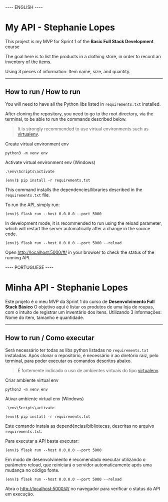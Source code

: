 ---- ENGLISH ----

# My API - Stephanie Lopes

This project is my MVP for Sprint 1 of the **Basic Full Stack Development** course

The goal here is to list the products in a clothing store, in order to record an inventory of the items.

Using 3 pieces of information: Item name, size, and quantity.

---
## How to run / How to run

You will need to have all the Python libs listed in `requirements.txt` installed.

After cloning the repository, you need to go to the root directory, via the terminal, to be able to run the commands described below.

> It is strongly recommended to use virtual environments such as [virtualenv](https://virtualenv.pypa.io/en/latest/installation.html).

Create virtual environment env

```
python3 -m venv env
```

Activate virtual environment env (Windows)

```
.\env\Scripts\activate
```

```
(env)$ pip install -r requirements.txt
```

This command installs the dependencies/libraries described in the `requirements.txt` file.

To run the API, simply run:

```
(env)$ flask run --host 0.0.0.0 --port 5000
```

In development mode, it is recommended to run using the reload parameter, which will restart the server
automatically after a change in the source code.

```
(env)$ flask run --host 0.0.0.0 --port 5000 --reload
```

Open [http://localhost:5000/#/](http://localhost:5000/#/) in your browser to check the status of the running API.

---- PORTUGUESE ----

# Minha API - Stephanie Lopes

Este projeto é o meu MVP da Sprint 1 do curso de **Desenvolvimento Full Stack Básico** 
O objetivo aqui é listar os produtos de uma loja de roupas, com o intuito de registrar um inventário dos itens.
Utilizando 3 informações: Nome do item, tamanho e quantidade.

---
## How to run / Como executar 


Será necessário ter todas as libs python listadas no `requirements.txt` instaladas.
Após clonar o repositório, é necessário ir ao diretório raiz, pelo terminal, para poder executar os comandos descritos abaixo.

> É fortemente indicado o uso de ambientes virtuais do tipo [virtualenv](https://virtualenv.pypa.io/en/latest/installation.html).

Criar ambiente virtual env

```
python3 -m venv env
```

Ativar ambiente virtual env (Windows)

```
.\env\Scripts\activate
```

```
(env)$ pip install -r requirements.txt
```

Este comando instala as dependências/bibliotecas, descritas no arquivo `requirements.txt`.

Para executar a API  basta executar:

```
(env)$ flask run --host 0.0.0.0 --port 5000
```

Em modo de desenvolvimento é recomendado executar utilizando o parâmetro reload, que reiniciará o servidor
automaticamente após uma mudança no código fonte. 

```
(env)$ flask run --host 0.0.0.0 --port 5000 --reload
```

Abra o [http://localhost:5000/#/](http://localhost:5000/#/) no navegador para verificar o status da API em execução.
